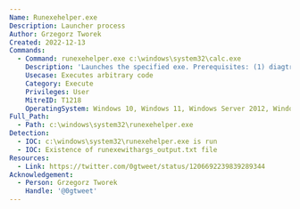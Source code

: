 ```yaml
---
Name: Runexehelper.exe
Description: Launcher process
Author: Grzegorz Tworek
Created: 2022-12-13
Commands:
  - Command: runexehelper.exe c:\windows\system32\calc.exe
    Description: 'Launches the specified exe. Prerequisites: (1) diagtrack_action_output environment variable must be set to an existing, writable folder; (2) runexewithargs_output.txt file cannot exist in the folder indicated by the variable.'
    Usecase: Executes arbitrary code
    Category: Execute
    Privileges: User
    MitreID: T1218
    OperatingSystem: Windows 10, Windows 11, Windows Server 2012, Windows Server 2016, Windows Server 2019, Windows Server 2022
Full_Path:
  - Path: c:\windows\system32\runexehelper.exe
Detection:
  - IOC: c:\windows\system32\runexehelper.exe is run
  - IOC: Existence of runexewithargs_output.txt file
Resources:
  - Link: https://twitter.com/0gtweet/status/1206692239839289344
Acknowledgement:
  - Person: Grzegorz Tworek
    Handle: '@0gtweet'
---
```


